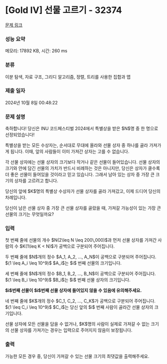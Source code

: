 # [Gold IV] 선물 고르기 - 32374 

[문제 링크](https://www.acmicpc.net/problem/32374) 

### 성능 요약

메모리: 17892 KB, 시간: 260 ms

### 분류

이분 탐색, 자료 구조, 그리디 알고리즘, 정렬, 트리를 사용한 집합과 맵

### 제출 일자

2024년 10월 8일 00:48:22

### 문제 설명

<p>축하합니다! 당신은 INU 코드페스티벌 2024에서 특별상을 받은 $N$명 중 한 명으로 선정되었습니다!</p>

<p>특별상을 받는 모든 수상자는, 순서대로 무대에 올라와 선물 상자 중 하나를 골라 가져가게 됩니다. 이때, 앞의 사람들이 이미 가져간 상자는 고를 수 없습니다.</p>

<p>각 선물 상자에는 선물 상자의 크기보다 작거나 같은 선물이 들어있습니다. 선물 상자의 크기와 안에 담긴 선물의 가치가 반드시 비례하는 것은 아니지만, 당신은 상자가 클수록 더 좋은 선물이 들어있을 것이라고 믿고 있습니다. 그래서 남아 있는 상자 중 가장 큰 크기의 상자를 고르려고 합니다.</p>

<p>당신의 앞에 $K$명의 특별상 수상자가 선물 상자를 골라 가져갔고, 이제 드디어 당신의 차례입니다.</p>

<p>당신이 남은 선물 상자 중 가장 큰 선물 상자를 골랐을 때, 가져갈 가능성이 있는 가장 큰 선물의 크기는 무엇일까요?</p>

### 입력 

 <p>첫 번째 줄에 선물의 개수 $N(2\leq N \leq 200\,000)$과 먼저 선물 상자를 가져간 사람의 수 $K(1\leq K < N)$가 공백으로 구분되어 주어집니다.</p>

<p>두 번째 줄에 $N$개의 정수 $A_1, A_2, ..., A_N$이 공백으로 구분되어 주어집니다. $(1 \leq A_i \leq 10^9)$ $A_i$는 $i$ 번째 선물의 크기입니다.</p>

<p>세 번째 줄에 $N$개의 정수 $B_1, B_2, ..., B_N$이 공백으로 구분되어 주어집니다. $(1 \leq B_i \leq 10^9)$ $B_i$는 $i$ 번째 선물 상자의 크기입니다.</p>

<p><strong>$i$번째 선물이 $i$번째 선물 상자에 들어있지 않을 수 있음에 유의해주세요.</strong></p>

<p>네 번째 줄에 $K$개의 정수 $C_1, C_2, ..., C_K$가 공백으로 구분되어 주어집니다. $(1 \leq C_i \leq 10^9)$ $C_i$는 당신 앞의 $i$ 번째 사람이 골라간 선물 상자의 크기입니다.</p>

<p>선물 상자에 모든 선물을 담을 수 없거나, $K$명의 사람이 실제로 가져갈 수 없는 크기의 선물 상자를 가져가는 경우는 입력으로 주어지지 않음이 보장됩니다.</p>

### 출력 

 <p>가능한 모든 경우 중, 당신이 가져갈 수 있는 선물 크기의 최댓값을 출력해주세요.</p>

